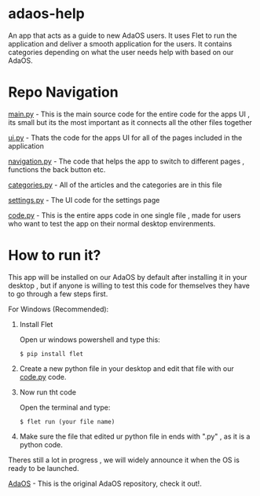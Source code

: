 # adaos-help
An app that acts as a guide to new AdaOS users. It uses Flet to run the application and deliver a smooth application for the users.
It contains categories depending on what the user needs help with based on our AdaOS. 

# Repo Navigation

[main.py](main.py) - This is the main source code for the entire code for the apps UI , its small but its the most important as it connects all the other files together

[ui.py](ui.py) - Thats the code for the apps UI for all of the pages included in the application

[navigation.py](navigation.py) - The code that helps the app to switch to different pages , functions the back button etc.

[categories.py](categories.py) - All of the articles and the categories are in this file 

[settings.py](settings.py) - The UI code for the settings page

[code.py](code.py) - This is the entire apps code in one single file , made for users who want to test the app on their normal desktop envirenments.


# How to run it?

This app will be installed on our AdaOS by default after installing it in your desktop , but if anyone is willing to test this code for themselves
they have to go through a few steps first. 

For Windows (Recommended): 

1. Install Flet

     Open ur windows powershell and type this:

       $ pip install flet

2. Create a new python file in your desktop and edit that file with our [code.py](code.py) code.
3. Now run tht code

     Open the terminal and type:

       $ flet run (your file name)

4. Make sure the file that edited ur python file in ends with ".py" , as it is a python code.


Theres still a lot in progress , we will widely announce it when the OS is ready to be launched.

[AdaOS](https://github.com/2048hertz/AdaOS) - This is the original AdaOS repository, check it out!.
